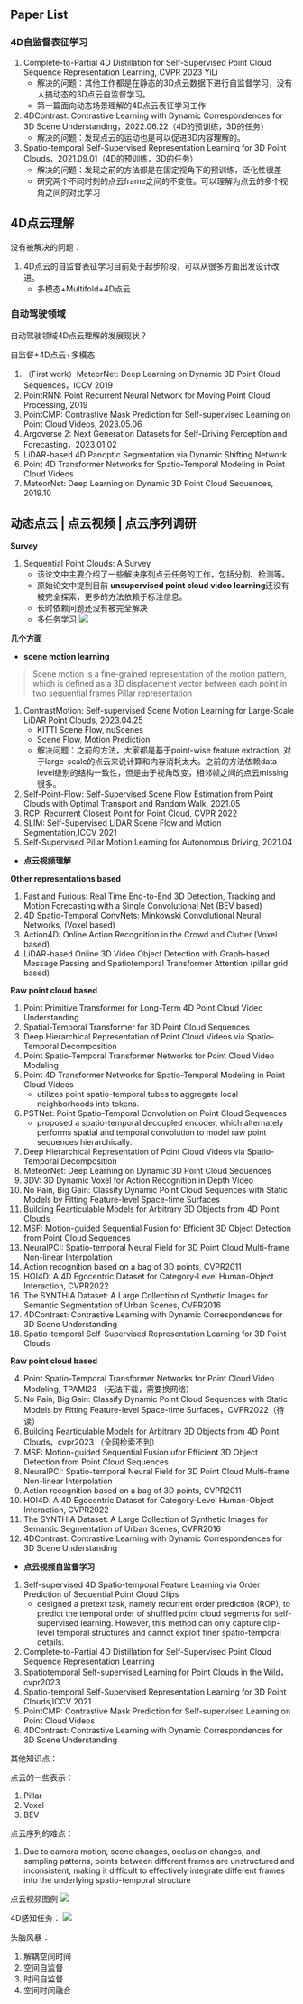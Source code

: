 ## Paper List

### 4D自监督表征学习
1. Complete-to-Partial 4D Distillation for Self-Supervised Point Cloud Sequence Representation Learning, CVPR 2023 YiLi
    * 解决的问题：其他工作都是在静态的3D点云数据下进行自监督学习，没有人搞动态的3D点云自监督学习。
    * 第一篇面向动态场景理解的4D点云表征学习工作
2. 4DContrast: Contrastive Learning with Dynamic Correspondences for 3D Scene Understanding，2022.06.22（4D的预训练，3D的任务）
    * 解决的问题：发现点云的运动也是可以促进3D内容理解的。
3. Spatio-temporal Self-Supervised Representation Learning for 3D Point Clouds，2021.09.01（4D的预训练，3D的任务）
    * 解决的问题：发现之前的方法都是在固定视角下的预训练，泛化性很差 
    * 研究两个不同时刻的点云frame之间的不变性。可以理解为点云的多个视角之间的对比学习

## 4D点云理解



没有被解决的问题：
1. 4D点云的自监督表征学习目前处于起步阶段，可以从很多方面出发设计改进。
    * 多模态+Multifold+4D点云




### 自动驾驶领域

自动驾驶领域4D点云理解的发展现状？

自监督+4D点云+多模态

1. （First work）MeteorNet: Deep Learning on Dynamic 3D Point Cloud Sequences，ICCV 2019
2. PointRNN: Point Recurrent Neural Network for Moving Point Cloud Processing, 2019
3. PointCMP: Contrastive Mask Prediction for Self-supervised Learning on Point Cloud Videos, 2023.05.06
1. Argoverse 2: Next Generation Datasets for Self-Driving Perception and Forecasting，2023.01.02
2. LiDAR-based 4D Panoptic Segmentation via Dynamic Shifting Network
3. Point 4D Transformer Networks for Spatio-Temporal Modeling in Point Cloud Videos
4. MeteorNet: Deep Learning on Dynamic 3D Point Cloud Sequences, 2019.10



## 动态点云 | 点云视频 | 点云序列调研

**Survey**
1. Sequential Point Clouds: A Survey
    * 该论文中主要介绍了一些解决序列点云任务的工作，包括分割、检测等。
    * 原始论文中提到目前 **unsupervised point cloud video learning**还没有被完全探索，更多的方法依赖于标注信息。
    * 长时依赖问题还没有被完全解决
    * 多任务学习
![](../../00_Assets/2023-05-14-09-52-25.png)


**几个方面**
* **scene motion learning**
> Scene motion is a fine-grained representation of the motion pattern, which is defined as a 3D displacement vector between each point in two sequential frames
> Pillar representation
1. ContrastMotion: Self-supervised Scene Motion Learning for Large-Scale LiDAR Point Clouds, 2023.04.25
    * KITTI Scene Flow, nuScenes
    * Scene Flow, Motion Prediction
    * 解决问题：之前的方法，大家都是基于point-wise feature extraction, 对于large-scale的点云来说计算和内存消耗太大。之前的方法依赖data-level级别的结构一致性，但是由于视角改变，相邻帧之间的点云missing很多。
2. Self-Point-Flow: Self-Supervised Scene Flow Estimation from Point Clouds with Optimal Transport and Random Walk, 2021.05
3. RCP: Recurrent Closest Point for Point Cloud, CVPR 2022
4. SLIM: Self-Supervised LiDAR Scene Flow and Motion Segmentation,ICCV 2021
5. Self-Supervised Pillar Motion Learning for Autonomous Driving, 2021.04


* **点云视频理解**

**Other representations based**
1. Fast and Furious: Real Time End-to-End 3D Detection, Tracking and Motion Forecasting with a Single Convolutional Net (BEV based)
2. 4D Spatio-Temporal ConvNets: Minkowski Convolutional Neural Networks, (Voxel based)
3. Action4D: Online Action Recognition in the Crowd and Clutter (Voxel based)
4. LiDAR-based Online 3D Video Object Detection with Graph-based Message Passing and Spatiotemporal Transformer Attention (pillar grid based)

**Raw point cloud based**
1. Point Primitive Transformer for Long-Term 4D Point Cloud Video Understanding
2. Spatial-Temporal Transformer for 3D Point Cloud Sequences
3. Deep Hierarchical Representation of Point Cloud Videos via Spatio-Temporal Decomposition
4. Point Spatio-Temporal Transformer Networks for Point Cloud Video Modeling
5. Point 4D Transformer Networks for Spatio-Temporal Modeling in Point Cloud Videos
    * utilizes point spatio-temporal tubes to aggregate local neighborhoods into tokens.
6. PSTNet: Point Spatio-Temporal Convolution on Point Cloud Sequences
    * proposed a spatio-temporal decoupled encoder, which alternately performs spatial and temporal convolution to model raw point sequences hierarchically.
7. Deep Hierarchical Representation of Point Cloud Videos via Spatio-Temporal Decomposition
8. MeteorNet: Deep Learning on Dynamic 3D Point Cloud Sequences
9. 3DV: 3D Dynamic Voxel for Action Recognition in Depth Video
10. No Pain, Big Gain: Classify Dynamic Point Cloud Sequences with Static Models by Fitting Feature-level Space-time Surfaces
11. Building Rearticulable Models for Arbitrary 3D Objects from 4D Point Clouds
12. MSF: Motion-guided Sequential Fusion for Efficient 3D Object Detection from Point Cloud Sequences
13. NeuralPCI: Spatio-temporal Neural Field for 3D Point Cloud Multi-frame Non-linear Interpolation
14. Action recognition based on a bag of 3D points, CVPR2011
15. HOI4D: A 4D Egocentric Dataset for Category-Level Human-Object Interaction, CVPR2022
16. The SYNTHIA Dataset: A Large Collection of Synthetic Images for Semantic Segmentation of Urban Scenes, CVPR2016
17. 4DContrast: Contrastive Learning with Dynamic Correspondences for 3D Scene Understanding
18. Spatio-temporal Self-Supervised Representation Learning for 3D Point Clouds




**Raw point cloud based**

4. Point Spatio-Temporal Transformer Networks for Point Cloud Video Modeling, TPAMI23 （无法下载，需要换网络）
10. No Pain, Big Gain: Classify Dynamic Point Cloud Sequences with Static Models by Fitting Feature-level Space-time Surfaces，CVPR2022（待读）
11. Building Rearticulable Models for Arbitrary 3D Objects from 4D Point Clouds，cvpr2023 （全网检索不到）
12. MSF: Motion-guided Sequential Fusion ufor Efficient 3D Object Detection from Point Cloud Sequences
13. NeuralPCI: Spatio-temporal Neural Field for 3D Point Cloud Multi-frame Non-linear Interpolation
14. Action recognition based on a bag of 3D points, CVPR2011
15. HOI4D: A 4D Egocentric Dataset for Category-Level Human-Object Interaction, CVPR2022
16. The SYNTHIA Dataset: A Large Collection of Synthetic Images for Semantic Segmentation of Urban Scenes, CVPR2016
17. 4DContrast: Contrastive Learning with Dynamic Correspondences for 3D Scene Understanding

* **点云视频自监督学习**
1. Self-supervised 4D Spatio-temporal Feature Learning via Order Prediction of Sequential Point Cloud Clips
    * designed a pretext task, namely recurrent order prediction (ROP), to predict the temporal order of shuffled point cloud segments for self-supervised learning. However, this method can only capture clip-level temporal structures and cannot exploit finer spatio-temporal details.
2. Complete-to-Partial 4D Distillation for Self-Supervised Point Cloud Sequence Representation Learning
3. Spatiotemporal Self-supervised Learning for Point Clouds in the Wild， cvpr2023
18. Spatio-temporal Self-Supervised Representation Learning for 3D Point Clouds,ICCV 2021
1. PointCMP: Contrastive Mask Prediction for Self-supervised Learning on Point Cloud Videos
2. 4DContrast: Contrastive Learning with Dynamic Correspondences for 3D Scene Understanding






其他知识点：

点云的一些表示：
1. Pillar 
2. Voxel
3. BEV

点云序列的难点：
1. Due to camera motion, scene changes, occlusion changes, and sampling patterns, points between different frames are unstructured and inconsistent, making it difficult to effectively integrate different frames into the underlying spatio-temporal structure

点云视频图例
![](../../00_Assets/2023-05-14-14-48-14.png)

4D感知任务：
![](../../00_Assets/2023-05-14-14-52-59.png)


头脑风暴：
1. 解耦空间时间
2. 空间自监督
3. 时间自监督
4. 空间时间融合



